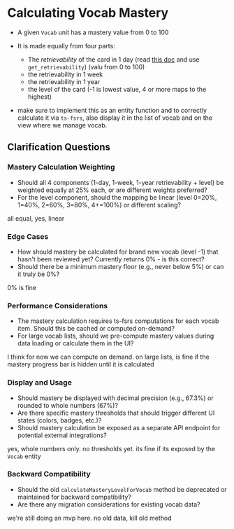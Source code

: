 # Calculating Vocab Mastery

- A given `Vocab` unit has a mastery value from 0 to 100
- It is made equally from four parts:

    - The *retrievability* of the card in 1 day (read [this doc](https://app.unpkg.com/ts-fsrs@5.2.1/files/dist/index.d.ts) and use `get_retrievability`) (valu from 0 to 100)
    - the retrievability in 1 week
    - the retrievability in 1 year
    - the level of the card (-1 is lowest value, 4 or more maps to the highest) 


- make sure to implement this as an entity function and to correctly calculate it via `ts-fsrs`, also display it in the list of vocab and on the view where we manage vocab.

## Clarification Questions

### Mastery Calculation Weighting
- Should all 4 components (1-day, 1-week, 1-year retrievability + level) be weighted equally at 25% each, or are different weights preferred?
- For the level component, should the mapping be linear (level 0=20%, 1=40%, 2=60%, 3=80%, 4+=100%) or different scaling?

all equal, yes, linear

### Edge Cases
- How should mastery be calculated for brand new vocab (level -1) that hasn't been reviewed yet? Currently returns 0% - is this correct?
- Should there be a minimum mastery floor (e.g., never below 5%) or can it truly be 0%?

0% is fine

### Performance Considerations
- The mastery calculation requires ts-fsrs computations for each vocab item. Should this be cached or computed on-demand?
- For large vocab lists, should we pre-compute mastery values during data loading or calculate them in the UI?

I think for now we can compute on demand. on large lists, is fine if the mastery progress bar is hidden until it is calculated

### Display and Usage
- Should mastery be displayed with decimal precision (e.g., 67.3%) or rounded to whole numbers (67%)?
- Are there specific mastery thresholds that should trigger different UI states (colors, badges, etc.)?
- Should mastery calculation be exposed as a separate API endpoint for potential external integrations?

yes, whole numbers only. no thresholds yet. its fine if its exposed by the `Vocab` entity

### Backward Compatibility
- Should the old `calculateMasteryLevelForVocab` method be deprecated or maintained for backward compatibility?
- Are there any migration considerations for existing vocab data?

we're still doing an mvp here. no old data, kill old method